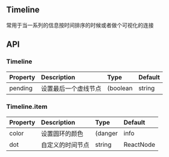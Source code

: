 ## Timeline

常用于当一系列的信息按时间排序的时候或者做个可视化的连接

## API

### Timeline

|Property|Description|Type|Default|
|:---|:-----|:----|:------|
|pending|设置最后一个虚线节点|(boolean|string|ReactNode)|-|

### Timeline.item

|Property|Description|Type|Default|
|:---|:-----|:----|:------|
|color|设置圆环的颜色|(danger|info|news|warning|sucess)|或者其他自定义颜色|-|
|dot|自定义的时间节点|string|ReactNode|或者其他自定义颜色|-|
